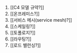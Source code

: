 1. [[C4 모델 규약?]]
2. [[온프레미스?]]
3. [[서비스 메시(service mesh)?]]
4. [[스케일링?]]
5. [[토폴로지?]]
6. [[라우팅?]]
7. [[로드 밸런싱?]]